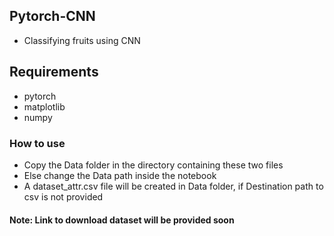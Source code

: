 ## Pytorch-CNN
- Classifying fruits using CNN

## Requirements
- pytorch
- matplotlib
- numpy

### How to use
- Copy the Data folder in the directory containing these two files
- Else change the Data path inside the notebook
- A dataset_attr.csv file will be created in Data folder, if Destination path to csv is not provided

#### Note: Link to download dataset will be provided soon
